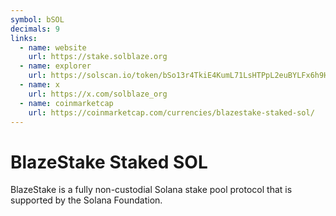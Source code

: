 ```yaml
---
symbol: bSOL
decimals: 9
links:
  - name: website
    url: https://stake.solblaze.org
  - name: explorer
    url: https://solscan.io/token/bSo13r4TkiE4KumL71LsHTPpL2euBYLFx6h9HP3piy1
  - name: x
    url: https://x.com/solblaze_org
  - name: coinmarketcap
    url: https://coinmarketcap.com/currencies/blazestake-staked-sol/
---
```


# BlazeStake Staked SOL

BlazeStake is a fully non-custodial Solana stake pool protocol that is supported by the Solana Foundation.

